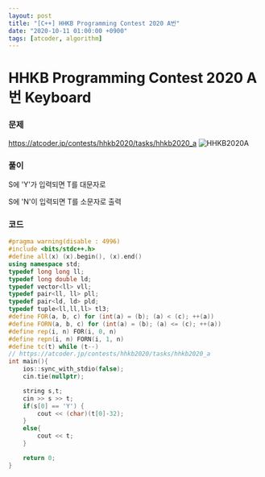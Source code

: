 ```yaml
---
layout: post
title: "[C++] HHKB Programming Contest 2020 A번"
date: "2020-10-11 01:00:00 +0900"
tags: [atcoder, algorithm]
---
```


# HHKB Programming Contest 2020 A번 Keyboard
### 문제

https://atcoder.jp/contests/hhkb2020/tasks/hhkb2020_a
![HHKB2020A](https://i.imgur.com/nElFTVl.png)
  
  
### 풀이

S에 'Y'가 입력되면 T를 대문자로

S에 'N'이 입력되면 T를 소문자로 출력

  
### 코드

```cpp
#pragma warning(disable : 4996)
#include <bits/stdc++.h>
#define all(x) (x).begin(), (x).end()
using namespace std;
typedef long long ll;
typedef long double ld;
typedef vector<ll> vll;
typedef pair<ll, ll> pll;
typedef pair<ld, ld> pld;
typedef tuple<ll,ll,ll> tl3;
#define FOR(a, b, c) for (int(a) = (b); (a) < (c); ++(a))
#define FORN(a, b, c) for (int(a) = (b); (a) <= (c); ++(a))
#define rep(i, n) FOR(i, 0, n)
#define repn(i, n) FORN(i, 1, n)
#define tc(t) while (t--)
// https://atcoder.jp/contests/hhkb2020/tasks/hhkb2020_a
int main(){
    ios::sync_with_stdio(false);
    cin.tie(nullptr);

    string s,t;
    cin >> s >> t;
    if(s[0] == 'Y') {
        cout << (char)(t[0]-32);
    }   
    else{
        cout << t;
    }

    return 0;
}
```